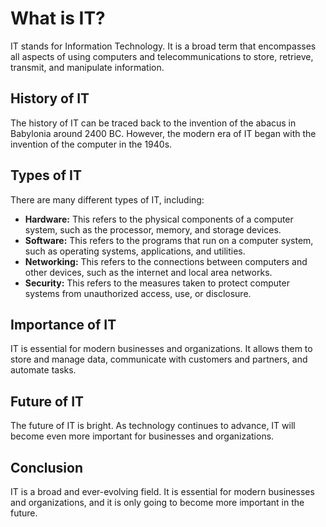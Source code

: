 # What is IT?

IT stands for Information Technology. It is a broad term that encompasses all aspects of using computers and telecommunications to store, retrieve, transmit, and manipulate information.

## History of IT

The history of IT can be traced back to the invention of the abacus in Babylonia around 2400 BC. However, the modern era of IT began with the invention of the computer in the 1940s.

## Types of IT

There are many different types of IT, including:

* **Hardware:** This refers to the physical components of a computer system, such as the processor, memory, and storage devices.
* **Software:** This refers to the programs that run on a computer system, such as operating systems, applications, and utilities.
* **Networking:** This refers to the connections between computers and other devices, such as the internet and local area networks.
* **Security:** This refers to the measures taken to protect computer systems from unauthorized access, use, or disclosure.

## Importance of IT

IT is essential for modern businesses and organizations. It allows them to store and manage data, communicate with customers and partners, and automate tasks.

## Future of IT

The future of IT is bright. As technology continues to advance, IT will become even more important for businesses and organizations.

## Conclusion

IT is a broad and ever-evolving field. It is essential for modern businesses and organizations, and it is only going to become more important in the future.
